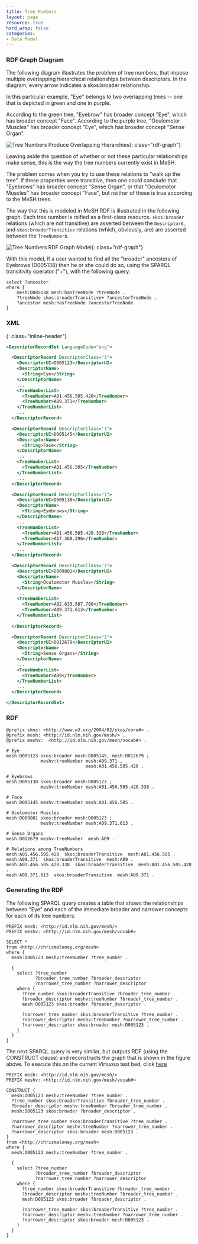 ```yaml
---
title: Tree Numbers
layout: page
resource: true
hard_wrap: false
categories:
- Data Model
---
```


### RDF Graph Diagram

The following diagram illustrates the problem of tree numbers, that impose multiple overlapping hierarchical relationships between descriptors. In the diagram, every arrow indicates a skos:broader relationship.

In this particular example, "Eye" belongs to two overlapping trees -- one that is depicted in green and one in purple.

According to the green tree, "Eyebrow" has broader concept "Eye", which has broader concept "Face". According to the purple tree, "Oculomotor Muscles" has broader concept "Eye", which has broader concept "Sense Organ".

![Tree Numbers Produce Overlapping Hierarchies](images/BroaderRelations.png){: class="rdf-graph"}


Leaving aside the question of whether or not these particular relationships make sense, this is the
way the tree numbers currently exist in MeSH.

The problem comes when you try to use these relations to "walk up the tree".  If these properties
were transitive, then one could conclude that "Eyebrows" has broader concept "Sense Organ", or that
"Oculomotor Muscles" has broader concept "Face", but neither of those is true according to the MeSH trees.

The way that this is modeled in MeSH RDF is illustrated in the following graph.  Each tree number
is reified as a first-class resource.  `skos:broader` relations (which are not transitive) are asserted
between the `Descriptor`s, and `skos:broaderTransitive` relations (which, obviously, are) are asserted
between the `TreeNumber`s.

![Tree Numbers RDF Graph Model](images/BroaderRelationsWithTreeNodes.png){: class="rdf-graph"}


With this model, if a user wanted to find all the "broader" ancestors of Eyebrows (D005138) then he or
she could do so, using the SPARQL transitivity operator ("+"), with the following query:

```sparql
select ?ancestor
where {
    mesh:D005138 mesh:hasTreeNode ?treeNode .
    ?treeNode skos:broaderTransitive+ ?ancestorTreeNode .
    ?ancestor mesh:hasTreeNode ?ancestorTreeNode
}
```

### XML
{: class="inline-header"}

```xml
<DescriptorRecordSet LanguageCode="eng">

  <DescriptorRecord DescriptorClass="1">
    <DescriptorUI>D005123</DescriptorUI>
    <DescriptorName>
      <String>Eye</String>
    </DescriptorName>
    ...
    <TreeNumberList>
      <TreeNumber>A01.456.505.420</TreeNumber>
      <TreeNumber>A09.371</TreeNumber>
    </TreeNumberList>
    ...
  </DescriptorRecord>

  <DescriptorRecord DescriptorClass="1">
    <DescriptorUI>D005145</DescriptorUI>
    <DescriptorName>
      <String>Face</String>
    </DescriptorName>
    ...
    <TreeNumberList>
      <TreeNumber>A01.456.505</TreeNumber>
    </TreeNumberList>
    ...
  </DescriptorRecord>

  <DescriptorRecord DescriptorClass="1">
    <DescriptorUI>D005138</DescriptorUI>
    <DescriptorName>
      <String>Eyebrows</String>
    </DescriptorName>
    ...
    <TreeNumberList>
      <TreeNumber>A01.456.505.420.338</TreeNumber>
      <TreeNumber>A17.360.296</TreeNumber>
    </TreeNumberList>
    ...
  </DescriptorRecord>

  <DescriptorRecord DescriptorClass="1">
    <DescriptorUI>D009801</DescriptorUI>
    <DescriptorName>
      <String>Oculomotor Muscles</String>
    </DescriptorName>
    ...
    <TreeNumberList>
      <TreeNumber>A02.633.567.700</TreeNumber>
      <TreeNumber>A09.371.613</TreeNumber>
    </TreeNumberList>
    ...
  </DescriptorRecord>

  <DescriptorRecord DescriptorClass="1">
    <DescriptorUI>D012679</DescriptorUI>
    <DescriptorName>
      <String>Sense Organs</String>
    </DescriptorName>
    ...
    <TreeNumberList>
      <TreeNumber>A09</TreeNumber>
    </TreeNumberList>
    ...
  </DescriptorRecord>

</DescriptorRecordSet>
```

### RDF

```
@prefix skos: <http://www.w3.org/2004/02/skos/core#> .
@prefix mesh: <http://id.nlm.nih.gov/mesh/> .
@prefix meshv:  <http://id.nlm.nih.gov/mesh/vocab#> .

# Eye
mesh:D005123 skos:broader mesh:D005145, mesh:D012679 ;
             meshv:treeNumber mesh:A09.371 ,
                              mesh:A01.456.505.420 .

# Eyebrows
mesh:D005138 skos:broader mesh:D005123 ;
             meshv:treeNumber mesh:A01.456.505.420.338 .

# Face
mesh:D005145 meshv:treeNumber mesh:A01.456.505 .

# Oculomotor Muscles
mesh:D009801 skos:broader mesh:D005123 ;
             meshv:treeNumber mesh:A09.371.613 .

# Sense Organs
mesh:D012679 meshv:treeNumber  mesh:A09 .

# Relations among TreeNumbers
mesh:A01.456.505.420  skos:broaderTransitive  mesh:A01.456.505 .
mesh:A09.371  skos:broaderTransitive  mesh:A09 .
mesh:A01.456.505.420.338  skos:broaderTransitive  mesh:A01.456.505.420 .
mesh:A09.371.613  skos:broaderTransitive  mesh:A09.371 .
```

### Generating the RDF

The following SPARQL query creates a table that shows the relationships between "Eye"
and each of the immediate broader and narrower concepts for each of its tree numbers:

```sparql
PREFIX mesh: <http://id.nlm.nih.gov/mesh/>
PREFIX meshv: <http://id.nlm.nih.gov/mesh/vocab#>

SELECT *
from <http://chrismaloney.org/mesh>
where {
  mesh:D005123 meshv:treeNumber ?tree_number .

  {
    select ?tree_number
           ?broader_tree_number ?broader_descriptor
           ?narrower_tree_number ?narrower_descriptor
    where {
      ?tree_number skos:broaderTransitive ?broader_tree_number .
      ?broader_descriptor meshv:treeNumber ?broader_tree_number .
      mesh:D005123 skos:broader ?broader_descriptor .

      ?narrower_tree_number skos:broaderTransitive ?tree_number .
      ?narrower_descriptor meshv:treeNumber ?narrower_tree_number .
      ?narrower_descriptor skos:broader mesh:D005123 .
    }
  }
}
```

The next SPARQL query is very similar, but outputs RDF (using the CONSTRUCT clause) and
reconstructs the graph that is shown in the figure above.  To execute this on the current
Virtuoso test bed, click
[here](http://jatspan.org:8890/sparql?query=PREFIX%20mesh%3A%20%3Chttp%3A%2F%2Fid.nlm.nih.gov%2Fmesh%2F%3E%0APREFIX%20meshv%3A%20%3Chttp%3A%2F%2Fid.nlm.nih.gov%2Fmesh%2Fvocab%23%3E%0A%0ACONSTRUCT%20%7B%0A%20%20mesh%3AD005123%20meshv%3AtreeNumber%20%3Ftree_number%20.%0A%20%20%3Ftree_number%20skos%3AbroaderTransitive%20%3Fbroader_tree_number%20.%0A%20%20%3Fbroader_descriptor%20meshv%3AtreeNumber%20%3Fbroader_tree_number%20.%0A%20%20mesh%3AD005123%20skos%3Abroader%20%3Fbroader_descriptor%20.%0A%0A%20%20%3Fnarrower_tree_number%20skos%3AbroaderTransitive%20%3Ftree_number%20.%0A%20%20%3Fnarrower_descriptor%20meshv%3AtreeNumber%20%3Fnarrower_tree_number%20.%0A%20%20%3Fnarrower_descriptor%20skos%3Abroader%20mesh%3AD005123%20.%0A%7D%0Afrom%20%3Chttp%3A%2F%2Fchrismaloney.org%2Fmesh%3E%0Awhere%20%7B%0A%20%20mesh%3AD005123%20meshv%3AtreeNumber%20%3Ftree_number%20.%0A%0A%20%20%7B%0A%20%20%20%20select%20%3Ftree_number%20%0A%20%20%20%20%20%20%20%20%20%20%20%3Fbroader_tree_number%20%3Fbroader_descriptor%20%0A%20%20%20%20%20%20%20%20%20%20%20%3Fnarrower_tree_number%20%3Fnarrower_descriptor%0A%20%20%20%20where%20%7B%0A%20%20%20%20%20%20%3Ftree_number%20skos%3AbroaderTransitive%20%3Fbroader_tree_number%20.%0A%20%20%20%20%20%20%3Fbroader_descriptor%20meshv%3AtreeNumber%20%3Fbroader_tree_number%20.%0A%20%20%20%20%20%20mesh%3AD005123%20skos%3Abroader%20%3Fbroader_descriptor%20.%0A%0A%20%20%20%20%20%20%3Fnarrower_tree_number%20skos%3AbroaderTransitive%20%3Ftree_number%20.%0A%20%20%20%20%20%20%3Fnarrower_descriptor%20meshv%3AtreeNumber%20%3Fnarrower_tree_number%20.%0A%20%20%20%20%20%20%3Fnarrower_descriptor%20skos%3Abroader%20mesh%3AD005123%20.%0A%20%20%20%20%7D%0A%20%20%7D%0A%7D&format=TURTLE)

```sparql
PREFIX mesh: <http://id.nlm.nih.gov/mesh/>
PREFIX meshv: <http://id.nlm.nih.gov/mesh/vocab#>

CONSTRUCT {
  mesh:D005123 meshv:treeNumber ?tree_number .
  ?tree_number skos:broaderTransitive ?broader_tree_number .
  ?broader_descriptor meshv:treeNumber ?broader_tree_number .
  mesh:D005123 skos:broader ?broader_descriptor .

  ?narrower_tree_number skos:broaderTransitive ?tree_number .
  ?narrower_descriptor meshv:treeNumber ?narrower_tree_number .
  ?narrower_descriptor skos:broader mesh:D005123 .
}
from <http://chrismaloney.org/mesh>
where {
  mesh:D005123 meshv:treeNumber ?tree_number .

  {
    select ?tree_number
           ?broader_tree_number ?broader_descriptor
           ?narrower_tree_number ?narrower_descriptor
    where {
      ?tree_number skos:broaderTransitive ?broader_tree_number .
      ?broader_descriptor meshv:treeNumber ?broader_tree_number .
      mesh:D005123 skos:broader ?broader_descriptor .

      ?narrower_tree_number skos:broaderTransitive ?tree_number .
      ?narrower_descriptor meshv:treeNumber ?narrower_tree_number .
      ?narrower_descriptor skos:broader mesh:D005123 .
    }
  }
}
```
